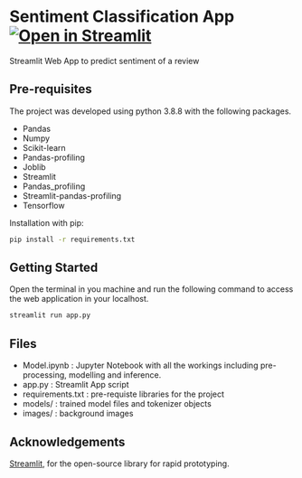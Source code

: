 # Sentiment Classification App  [![Open in Streamlit](https://static.streamlit.io/badges/streamlit_badge_black_white.svg)](https://github.com/phonhay103/SentimentClassificationSunAI)
Streamlit Web App to predict sentiment of a review

## Pre-requisites
The project was developed using python 3.8.8 with the following packages.
- Pandas
- Numpy
- Scikit-learn
- Pandas-profiling
- Joblib
- Streamlit
- Pandas_profiling
- Streamlit-pandas-profiling
- Tensorflow

Installation with pip:
```bash
pip install -r requirements.txt
```

## Getting Started
Open the terminal in you machine and run the following command to access the web application in your localhost.
```bash
streamlit run app.py
```

## Files
- Model.ipynb : Jupyter Notebook with all the workings including pre-processing, modelling and inference.
- app.py : Streamlit App script
- requirements.txt : pre-requiste libraries for the project
- models/ : trained model files and tokenizer objects
- images/ : background images

## Acknowledgements
[Streamlit](https://www.streamlit.io/), for the open-source library for rapid prototyping.
